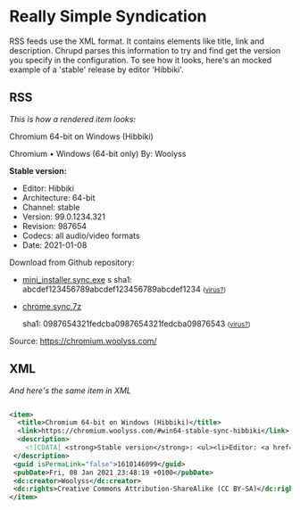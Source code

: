 # Really Simple Syndication

RSS feeds use the XML format. It contains elements like title, link and description. Chrupd parses this information to try and find get the version you specify in the  configuration. To see how it looks, here's an mocked example of a 'stable' release by editor 'Hibbiki'.

## RSS

*This is how a rendered item looks:*

Chromium 64-bit on Windows (Hibbiki)

Chromium • Windows (64-bit only) By: Woolyss

**Stable version:**

- Editor: Hibbiki
- Architecture: 64-bit
- Channel: stable
- Version: 99.0.1234.321
- Revision: 987654
- Codecs: all audio/video formats
- Date: 2021-01-08

Download from Github repository:

- [mini_installer.sync.exe](https://github.com/Hibbiki/chromium-win64/releases/download/v99.0.1234.321-r987654/mini_installer.sync.exe)
s
  sha1: abcdef123456789abcdef123456789abcdef1234 <small>([virus?](https://www.virustotal.com/gui/file/abcdef123456789abcdef123456789abcdef1234/detection))</small>

- [chrome.sync.7z](https://github.com/Hibbiki/chromium-win64/releases/download/v99.0.1234.321-r987654/chrome.sync.7z)

  sha1: 0987654321fedcba0987654321fedcba09876543 <small>([virus?](https://www.virustotal.com/gui/file/abcdef123456789abcdef123456789abcdef1234/detection))</small>

Source: https://chromium.woolyss.com/

## XML

*And here's the same item in XML*

``` xml

<item>
  <title>Chromium 64-bit on Windows (Hibbiki)</title>
  <link>https://chromium.woolyss.com/#win64-stable-sync-hibbiki</link>
  <description>
    <![CDATA[ <strong>Stable version</strong>: <ul><li>Editor: <a href="https://chromium.woolyss.com/">Hibbiki</a></li><li>Architecture: 64-bit</li><li>Channel: stable</li><li>Version: 99.0.1234.321</li><li>Revision: 987654</li><li>Codecs: all audio/video formats</li><li>Date: <abbr title="Date format: YYYY-MM-DD">2021-01-01</abbr></li></ul> Download from Github repository: <ul><li><a href="https://github.com/Hibbiki/chromium-win64/releases/download/v99.0.1234.321-r987654/mini_installer.sync.exe">mini_installer.sync.exe</a><br />sha1: abcdef123456789abcdef123456789abcdef1234 <small>(<a href="https://www.virustotal.com/gui/file/abcdef123456789abcdef123456789abcdef1234/detection" target="_blank" rel="noopener oreferrer">virus?</a>)</small></li><li><a href="https://github.com/Hibbiki/chromium-win64/releases/download/v99.0.1234.321-r987654/chrome.sync.7z">chrome.sync.7z</a><br />sha1: 0987654321fedcba0987654321fedcba09876543 <small>(<a href="https://www.virustotal.com/gui/file/0987654321fedcba0987654321fedcba09876543/detection" target="_blank" rel="noopener oreferrer">virus?</a>)</small></li></ul><small>Source: <a href="https://chromium.woolyss.com/">https://chromium.woolyss.com/</a></small> ]]>
 </description>
 <guid isPermaLink="false">1610146099</guid>
 <pubDate>Fri, 08 Jan 2021 23:48:19 +0100</pubDate>
 <dc:creator>Woolyss</dc:creator>
 <dc:rights>Creative Commons Attribution-ShareAlike (CC BY-SA)</dc:rights>
</item>

```

